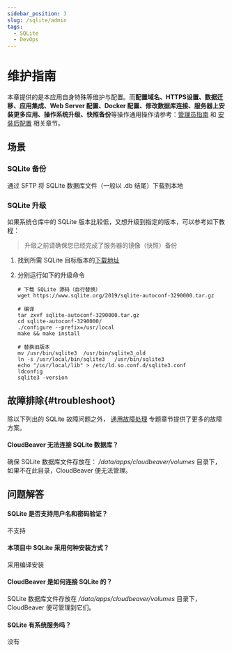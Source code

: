 ```yaml
---
sidebar_position: 3
slug: /sqlite/admin
tags:
  - SQLite
  - DevOps
---
```


# 维护指南

本章提供的是本应用自身特殊等维护与配置。而**配置域名、HTTPS设置、数据迁移、应用集成、Web Server 配置、Docker 配置、修改数据库连接、服务器上安装更多应用、操作系统升级、快照备份**等操作通用操作请参考：[管理员指南](../administrator) 和 [安装后配置](../install/setup/) 相关章节。

## 场景

### SQLite 备份

通过 SFTP 将 SQLite 数据库文件（一般以 .db 结尾）下载到本地

### SQLite 升级

如果系统仓库中的 SQLite 版本比较低，又想升级到指定的版本，可以参考如下教程： 

> 升级之前请确保您已经完成了服务器的镜像（快照）备份

1. 找到所需 SQLite 目标版本的[下载地址](https://www.sqlite.org/chronology.html)

2. 分别运行如下的升级命令
   ```
   # 下载 SQLite 源码（自行替换）
   wget https://www.sqlite.org/2019/sqlite-autoconf-3290000.tar.gz

   # 编译
   tar zxvf sqlite-autoconf-3290000.tar.gz 
   cd sqlite-autoconf-3290000/
   ./configure --prefix=/usr/local
   make && make install
   
   # 替换旧版本
   mv /usr/bin/sqlite3  /usr/bin/sqlite3_old
   ln -s /usr/local/bin/sqlite3   /usr/bin/sqlite3
   echo "/usr/local/lib" > /etc/ld.so.conf.d/sqlite3.conf
   ldconfig
   sqlite3 -version
   ```

## 故障排除{#troubleshoot}

除以下列出的 SQLite 故障问题之外， [通用故障处理](../troubleshoot) 专题章节提供了更多的故障方案。 

#### CloudBeaver 无法连接 SQLite 数据库？

确保 SQLite 数据库文件存放在： */data/apps/cloudbeaver/volumes* 目录下，如果不在此目录，CloudBeaver 便无法管理。

## 问题解答

#### SQLite 是否支持用户名和密码验证？

不支持

#### 本项目中 SQLite 采用何种安装方式？

采用编译安装

#### CloudBeaver 是如何连接 SQLite 的？

SQLite 数据库文件存放在 */data/apps/cloudbeaver/volumes* 目录下，CloudBeaver 便可管理到它们。

#### SQLite 有系统服务吗？

没有